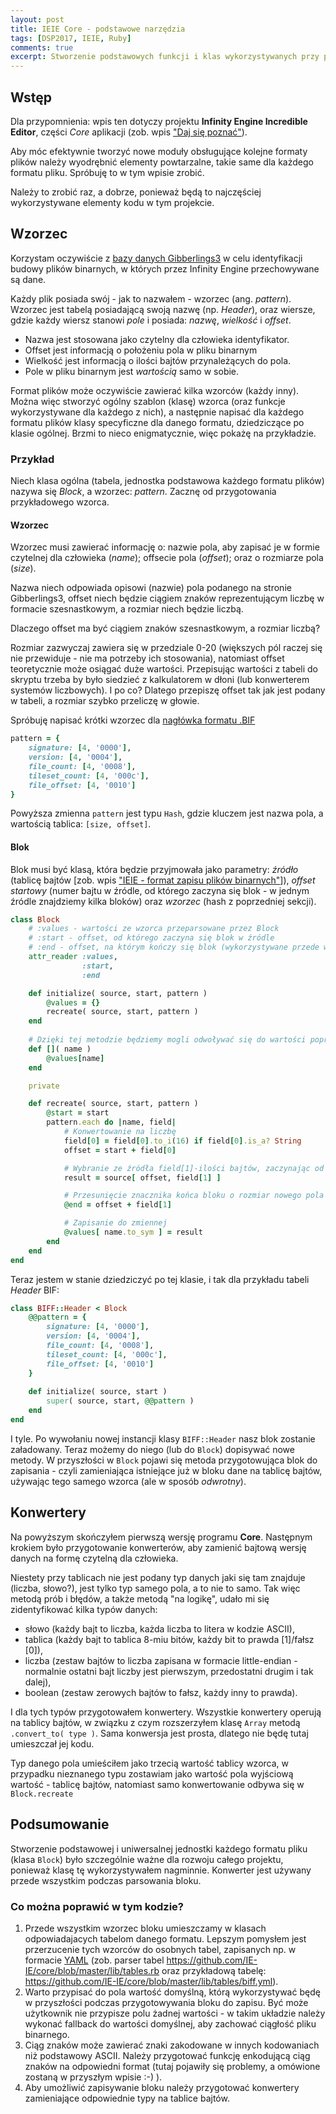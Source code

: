 ```yaml
---
layout: post
title: IEIE Core - podstawowe narzędzia
tags: [DSP2017, IEIE, Ruby]
comments: true
excerpt: Stworzenie podstawowych funkcji i klas wykorzystywanych przy pracy z IEIE Core.
---
```


## Wstęp

Dla przypomnienia: wpis ten dotyczy projektu **Infinity Engine Incredible Editor**, części *Core* aplikacji (zob. wpis ["Daj się poznać"](/daj-sie-poznac)).

Aby móc efektywnie tworzyć nowe moduły obsługujące kolejne formaty plików należy wyodrębnić elementy powtarzalne, takie same dla każdego formatu pliku. Spróbuję to w tym wpisie zrobić.

Należy to zrobić raz, a dobrze, ponieważ będą to najczęściej wykorzystywane elementy kodu w tym projekcie.

## Wzorzec

Korzystam oczywiście z [bazy danych Gibberlings3](http://gibberlings3.net/iesdp/file_formats/ie_formats/) w celu identyfikacji budowy plików binarnych, w których przez Infinity Engine przechowywane są dane.

Każdy plik posiada swój - jak to nazwałem - wzorzec (ang. *pattern*). Wzorzec jest tabelą posiadającą swoją nazwę (np. *Header*), oraz wiersze, gdzie każdy wiersz stanowi *pole* i posiada: *nazwę*, *wielkość* i *offset*. 

- Nazwa jest stosowana jako czytelny dla człowieka identyfikator.
- Offset jest informacją o położeniu pola w pliku binarnym
- Wielkość jest informacją o ilości bajtów przynależących do pola.
- Pole w pliku binarnym jest *wartością* samo w sobie.

Format plików może oczywiście zawierać kilka wzorców (każdy inny). Można więc stworzyć ogólny szablon (klasę) wzorca (oraz funkcje wykorzystywane dla każdego z nich), a następnie napisać dla każdego formatu plików klasy specyficzne dla danego formatu, dziedziczące po klasie ogólnej. Brzmi to nieco enigmatycznie, więc pokażę na przykładzie.

### Przykład

Niech klasa ogólna (tabela, jednostka podstawowa każdego formatu plików) nazywa się *Block*, a wzorzec: *pattern*. Zacznę od przygotowania przykładowego wzorca.

#### Wzorzec

Wzorzec musi zawierać informację o: nazwie pola, aby zapisać je w formie czytelnej dla człowieka (*name*); offsecie pola (*offset*); oraz o rozmiarze pola (*size*).

Nazwa niech odpowiada opisowi (nazwie) pola podanego na stronie Gibberlings3, offset niech będzie ciągiem znaków reprezentującym liczbę w formacie szesnastkowym, a rozmiar niech będzie liczbą.

Dlaczego offset ma być ciągiem znaków szesnastkowym, a rozmiar liczbą?

Rozmiar zazwyczaj zawiera się w przedziale 0-20 (większych pól raczej się nie przewiduje - nie ma potrzeby ich stosowania), natomiast offset teoretycznie może osiągać duże wartości. Przepisując wartości z tabeli do skryptu trzeba by było siedzieć z kalkulatorem w dłoni (lub konwerterem systemów liczbowych). I po co? Dlatego przepiszę offset tak jak jest podany w tabeli, a rozmiar szybko przeliczę w głowie.

Spróbuję napisać krótki wzorzec dla [nagłówka formatu .BIF](http://gibberlings3.net/iesdp/file_formats/ie_formats/bif_v1.htm#bif_v1_Header)

```ruby
pattern = {
    signature: [4, '0000'],
    version: [4, '0004'],
    file_count: [4, '0008'],
    tileset_count: [4, '000c'],
    file_offset: [4, '0010']
}
```

Powyższa zmienna `pattern` jest typu `Hash`, gdzie kluczem jest nazwa pola, a wartością tablica: `[size, offset]`.

#### Blok

Blok musi być klasą, która będzie przyjmowała jako parametry: *źródło* (tablicę bajtów [zob. wpis ["IEIE - format zapisu plików binarnych"](/ieie-format-zapisu-plikow)]), *offset startowy* (numer bajtu w źródle, od którego zaczyna się blok - w jednym źródle znajdziemy kilka bloków) oraz *wzorzec* (hash z poprzedniej sekcji).

```ruby
class Block
    # :values - wartości ze wzorca przeparsowane przez Block
    # :start - offset, od którego zaczyna się blok w źródle
    # :end - offset, na którym kończy się blok (wykorzystywane przede wszystkim przy seryjnym parsowaniu bloków)
    attr_reader :values,
                :start,
                :end

    def initialize( source, start, pattern )
        @values = {}
        recreate( source, start, pattern )
    end
    
    # Dzięki tej metodzie będziemy mogli odwoływać się do wartości poprzez blok[:pole] zamiast blok.values[:pole]
    def []( name )
        @values[name]
    end

    private

    def recreate( source, start, pattern )
        @start = start
        pattern.each do |name, field|
            # Konwertowanie na liczbę
            field[0] = field[0].to_i(16) if field[0].is_a? String
            offset = start + field[0]

            # Wybranie ze źródła field[1]-ilości bajtów, zaczynając od indeksu równemu offsetowi
            result = source[ offset, field[1] ]

            # Przesunięcie znacznika końca bloku o rozmiar nowego pola
            @end = offset + field[1]

            # Zapisanie do zmiennej
            @values[ name.to_sym ] = result
        end
    end
end
```

Teraz jestem w stanie dziedziczyć po tej klasie, i tak dla przykładu tabeli *Header* BIF:

```ruby
class BIFF::Header < Block
    @@pattern = {
        signature: [4, '0000'],
        version: [4, '0004'],
        file_count: [4, '0008'],
        tileset_count: [4, '000c'],
        file_offset: [4, '0010']
    }
    
    def initialize( source, start )
        super( source, start, @@pattern )
    end
end
```

I tyle. Po wywołaniu nowej instancji klasy `BIFF::Header` nasz blok zostanie załadowany. Teraz możemy do niego (lub do `Block`) dopisywać nowe metody. W przyszłości w `Block` pojawi się metoda przygotowująca blok do zapisania - czyli zamieniająca istniejące już w bloku dane na tablicę bajtów, używając tego samego wzorca (ale w sposób *odwrotny*).

## Konwertery

Na powyższym skończyłem pierwszą wersję programu **Core**. Następnym krokiem było przygotowanie konwerterów, aby zamienić bajtową wersję danych na formę czytelną dla człowieka.

Niestety przy tablicach nie jest podany typ danych jaki się tam znajduje (liczba, słowo?), jest tylko typ samego pola, a to nie to samo. Tak więc metodą prób i błędów, a także metodą "na logikę", udało mi się zidentyfikować kilka typów danych:

- słowo (każdy bajt to liczba, każda liczba to litera w kodzie ASCII),
- tablica (każdy bajt to tablica 8-miu bitów, każdy bit to prawda [1]/fałsz [0]),
- liczba (zestaw bajtów to liczba zapisana w formacie little-endian - normalnie ostatni bajt liczby jest pierwszym, przedostatni drugim i tak dalej),
- boolean (zestaw zerowych bajtów to fałsz, każdy inny to prawda).

I dla tych typów przygotowałem konwertery. Wszystkie konwertery operują na tablicy bajtów, w związku z czym rozszerzyłem klasę `Array` metodą `.convert_to( type )`. Sama konwersja jest prosta, dlatego nie będę tutaj umieszczał jej kodu.

Typ danego pola umieściłem jako trzecią wartość tablicy wzorca, w przypadku nieznanego typu zostawiam jako wartość pola wyjściową wartość - tablicę bajtów, natomiast samo konwertowanie odbywa się w `Block.recreate`

## Podsumowanie

Stworzenie podstawowej i uniwersalnej jednostki każdego formatu pliku (klasa `Block`) było szczególnie ważne dla rozwoju całego projektu, ponieważ klasę tę wykorzystywałem nagminnie. Konwerter jest używany przede wszystkim podczas parsowania bloku.

### Co można poprawić w tym kodzie? 

1. Przede wszystkim wzorzec bloku umieszczamy w klasach odpowiadajacych tabelom danego formatu. Lepszym pomysłem jest przerzucenie tych wzorców do osobnych tabel, zapisanych np. w formacie [YAML](http://yaml.org/) (zob. parser tabel <https://github.com/IE-IE/core/blob/master/lib/tables.rb> oraz przykładową tabelę: <https://github.com/IE-IE/core/blob/master/lib/tables/biff.yml>).
2. Warto przypisać do pola wartość domyślną, którą wykorzystywać będę w przyszłości podczas przygotowywania bloku do zapisu. Być może użytkownik nie przypisze polu żadnej wartości - w takim układzie należy wykonać fallback do wartości domyślnej, aby zachować ciągłość pliku binarnego.
3. Ciąg znaków może zawierać znaki zakodowane w innych kodowaniach niż podstawowy ASCII. Należy przygotować funkcję enkodującą ciąg znaków na odpowiedni format (tutaj pojawiły się problemy, a omówione zostaną w przyszłym wpisie :-) ).
4. Aby umożliwić zapisywanie bloku należy przygotować konwertery zamieniające odpowiednie typy na tablice bajtów.
